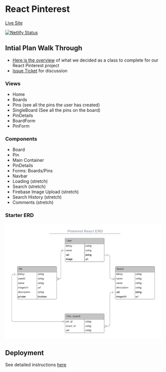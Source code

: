 # React Pinterest

[Live Site](https://ec13-react-pinterest.netlify.app/)

[![Netlify Status](https://api.netlify.com/api/v1/badges/89146934-9ad7-47eb-b494-826987924d22/deploy-status)](https://app.netlify.com/sites/ec13-react-pinterest/deploys)

## Intial Plan Walk Through
- [Here is the overview](https://www.educreations.com/lesson/view/react-pinterest-planning/56971203/?s=Ysi5qH&ref=app) of what we decided as a class to complete for our React Pinterest project
- [Issue Ticket](https://github.com/nss-evening-cohort-13/student-help/issues/112) for discussion

### Views
- Home
- Boards
- Pins (see all the pins the user has created)
- SingleBoard (See all the pins on the board)
- PinDetails
- BoardForm
- PinForm

### Components
- Board
- Pin
- Main Container
- PinDetails
- Forms: Boards/Pins
- Navbar
- Loading (stretch)
- Search (stretch)
- Firebase Image Upload (stretch)
- Search History (stretch)
- Comments (stretch)

### Starter ERD

![starter ERD](./starter_erd.png)

## Deployment
See detailed instructions [here](https://github.com/nss-evening-cohort-13/deploy-react-app-with-netlify/blob/main/README.md)


